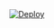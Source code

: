 <!DOCTYPE html>
<html>
  <div class="center-content">
    <a
    href="https://dashboard.heroku.com/new?template=https://github.com/petinggint/fsubvin">
      <img src="https://www.herokucdn.com/deploy/button.svg" alt="Deploy">
    </a>
  </div>
</html>
